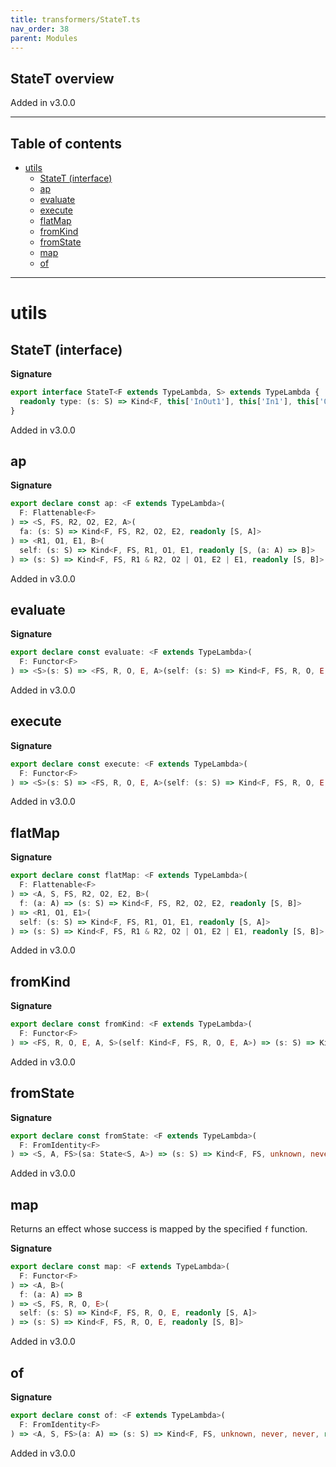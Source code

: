 ```yaml
---
title: transformers/StateT.ts
nav_order: 38
parent: Modules
---
```


## StateT overview

Added in v3.0.0

---

<h2 class="text-delta">Table of contents</h2>

- [utils](#utils)
  - [StateT (interface)](#statet-interface)
  - [ap](#ap)
  - [evaluate](#evaluate)
  - [execute](#execute)
  - [flatMap](#flatmap)
  - [fromKind](#fromkind)
  - [fromState](#fromstate)
  - [map](#map)
  - [of](#of)

---

# utils

## StateT (interface)

**Signature**

```ts
export interface StateT<F extends TypeLambda, S> extends TypeLambda {
  readonly type: (s: S) => Kind<F, this['InOut1'], this['In1'], this['Out3'], this['Out2'], readonly [S, this['Out1']]>
}
```

Added in v3.0.0

## ap

**Signature**

```ts
export declare const ap: <F extends TypeLambda>(
  F: Flattenable<F>
) => <S, FS, R2, O2, E2, A>(
  fa: (s: S) => Kind<F, FS, R2, O2, E2, readonly [S, A]>
) => <R1, O1, E1, B>(
  self: (s: S) => Kind<F, FS, R1, O1, E1, readonly [S, (a: A) => B]>
) => (s: S) => Kind<F, FS, R1 & R2, O2 | O1, E2 | E1, readonly [S, B]>
```

Added in v3.0.0

## evaluate

**Signature**

```ts
export declare const evaluate: <F extends TypeLambda>(
  F: Functor<F>
) => <S>(s: S) => <FS, R, O, E, A>(self: (s: S) => Kind<F, FS, R, O, E, readonly [S, A]>) => Kind<F, FS, R, O, E, A>
```

Added in v3.0.0

## execute

**Signature**

```ts
export declare const execute: <F extends TypeLambda>(
  F: Functor<F>
) => <S>(s: S) => <FS, R, O, E, A>(self: (s: S) => Kind<F, FS, R, O, E, readonly [S, A]>) => Kind<F, FS, R, O, E, S>
```

Added in v3.0.0

## flatMap

**Signature**

```ts
export declare const flatMap: <F extends TypeLambda>(
  F: Flattenable<F>
) => <A, S, FS, R2, O2, E2, B>(
  f: (a: A) => (s: S) => Kind<F, FS, R2, O2, E2, readonly [S, B]>
) => <R1, O1, E1>(
  self: (s: S) => Kind<F, FS, R1, O1, E1, readonly [S, A]>
) => (s: S) => Kind<F, FS, R1 & R2, O2 | O1, E2 | E1, readonly [S, B]>
```

Added in v3.0.0

## fromKind

**Signature**

```ts
export declare const fromKind: <F extends TypeLambda>(
  F: Functor<F>
) => <FS, R, O, E, A, S>(self: Kind<F, FS, R, O, E, A>) => (s: S) => Kind<F, FS, R, O, E, readonly [S, A]>
```

Added in v3.0.0

## fromState

**Signature**

```ts
export declare const fromState: <F extends TypeLambda>(
  F: FromIdentity<F>
) => <S, A, FS>(sa: State<S, A>) => (s: S) => Kind<F, FS, unknown, never, never, readonly [S, A]>
```

Added in v3.0.0

## map

Returns an effect whose success is mapped by the specified `f` function.

**Signature**

```ts
export declare const map: <F extends TypeLambda>(
  F: Functor<F>
) => <A, B>(
  f: (a: A) => B
) => <S, FS, R, O, E>(
  self: (s: S) => Kind<F, FS, R, O, E, readonly [S, A]>
) => (s: S) => Kind<F, FS, R, O, E, readonly [S, B]>
```

Added in v3.0.0

## of

**Signature**

```ts
export declare const of: <F extends TypeLambda>(
  F: FromIdentity<F>
) => <A, S, FS>(a: A) => (s: S) => Kind<F, FS, unknown, never, never, readonly [S, A]>
```

Added in v3.0.0
